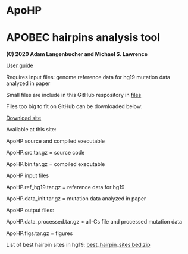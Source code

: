 # ApoHP

# APOBEC hairpins analysis tool

**(C) 2020 Adam Langenbucher and Michael S. Lawrence**

[User guide](http://github.com/alangenb/ApoHP/blob/main/ApoHP.user_guide.pdf)

Requires input files:
	genome reference data for hg19
	mutation data analyzed in paper

Small files are include in this GitHub respository in [files](./files)

Files too big to fit on GitHub can be downloaded below:

[Download site](http://www.dropbox.com/sh/8hiyfv542f1i6sy/AABnd-gmXo8y2TA3Z7k-VJN_a?dl=0)

Available at this site:

ApoHP source and compiled executable

   ApoHP.src.tar.gz = source code

   ApoHP.bin.tar.gz = compiled executable

ApoHP input files

   ApoHP.ref_hg19.tar.gz          = reference data for hg19

   ApoHP.data_init.tar.gz         = mutation data analyzed in paper

ApoHP output files:

   ApoHP.data_processed.tar.gz    = all-Cs file and processed mutation data

   ApoHP.figs.tar.gz              = figures


List of best hairpin sites in hg19: [best_hairpin_sites.bed.zip](http://github.com/alangenb/ApoHP/blob/main/files/data/processed/best_hairpin_sites.bed.zip)


